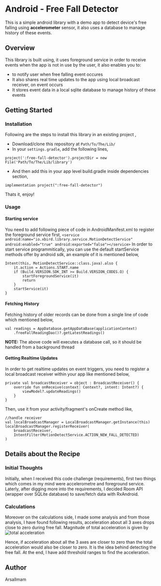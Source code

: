 # Android - Free Fall Detector

This is a simple android library with a demo app to detect device's free falling using **accelerometer** sensor, it also uses a database to manage history of these events.

## Overview

This library is built using, it uses foreground service in order to receive events when the app is not in use by the user, it also enables you to:

 - to notify user when free falling event occures
 - It also shares real time updates to the app using local broadcast receiver, on event occurs
 - It stores event data in a local sqlite database to manage history of these events 

## Getting Started

### Installation
Following are the steps to install this library in an existing project ,

 - Download/clone this repository at `Path/To/The/Lib/`
 -  In your `settings.gradle`, add the following lines,
 ```
project(':free-fall-detector').projectDir = new File('Path/To/The/Lib/library')
```  
- And then add this in your app level build.gradle inside dependencies section,
```
implementation project(":free-fall-detector")
```  
Thats it, enjoy!
### Usage

#### Starting service
You need to add following piece of code in AndroidManifest.xml to register the foreground service first,
 ``
<service
	android:name="io.xbird.library.service.MotionDetectService"
	android:enabled="true"
	android:exported="false"></service>
	``
In order to start service programmitically, you can use the default startService methods offer by android sdk, an example of it is mentioned below,

	Intent(this, MotionDetectService::class.java).also {
	    it.action = Actions.START.name
        if (Build.VERSION.SDK_INT >= Build.VERSION_CODES.O) {
	        startForegroundService(it)
            return
        }
        startService(it)
	}
#### Fetching History
Fetching history of older records can be done from a single line of code which mentioned below,

    val readings = AppDatabase.getAppDataBase(applicationContext)
    	.freeFallReadingDao()?.getLatestReadings()
**NOTE:** The above code will executes a database call, so it should be handled from a background thread

#### Getting Realtime Updates
In order to get realtime updates on event triggers, you need to register a local broadcast receiver within your app like mentioned below,


    private val broadcastReceiver = object : BroadcastReceiver() {
        override fun onReceive(context: Context?, intent: Intent?) {
            viewModel?.updateReadings()
        }
    }
Then, use it from your activity/fragment's onCreate method like,

	//handle receiver
    val localBroadcastManager = LocalBroadcastManager.getInstance(this)
    localBroadcastManager.registerReceiver(
	    broadcastReceiver,
	    IntentFilter(MotionDetectService.ACTION_NEW_FALL_DETECTED)
    )
## Details about the Recipe
### Initial Thoughts
Initially, when I received this code challenge (requirements),  first two things which comes in my mind were accelerometre and foreground service. Laterly, after digging more into the requirements, I decided Room API (wrapper over SQLite database) to save/fetch data with RxAndroid. 
### Calculations
Moreover on the calculations side, I made some analysis and from those analysis, I have found following results,
acceleration about all 3 axes drops close to zero during free fall. Magnitude of total acceleration is given by 
![total acceleration](https://raw.githubusercontent.com/ArsalRaza/free-fall-detector-internal/master/readme.assets/formula.jpg)

Hence, if acceleration about all the 3 axes are closer to zero than the total acceleration would also be closer to zero. It is the idea behind detecting the free fall. At the end, I have add threshold ranges to find the acceleration.

## Author
ArsalImam